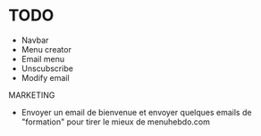 # TODO

- Navbar
- Menu creator
- Email menu
- Unscubscribe
- Modify email


MARKETING
- Envoyer un email de bienvenue et envoyer quelques emails de "formation" pour tirer le mieux de menuhebdo.com
